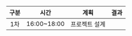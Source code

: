| 구분 | 시간        | 계획          | 결과 |
| :--: | ----------- | ------------- | ---- |
| 1차  | 16:00~18:00 | 프로젝트 설계 |      |
